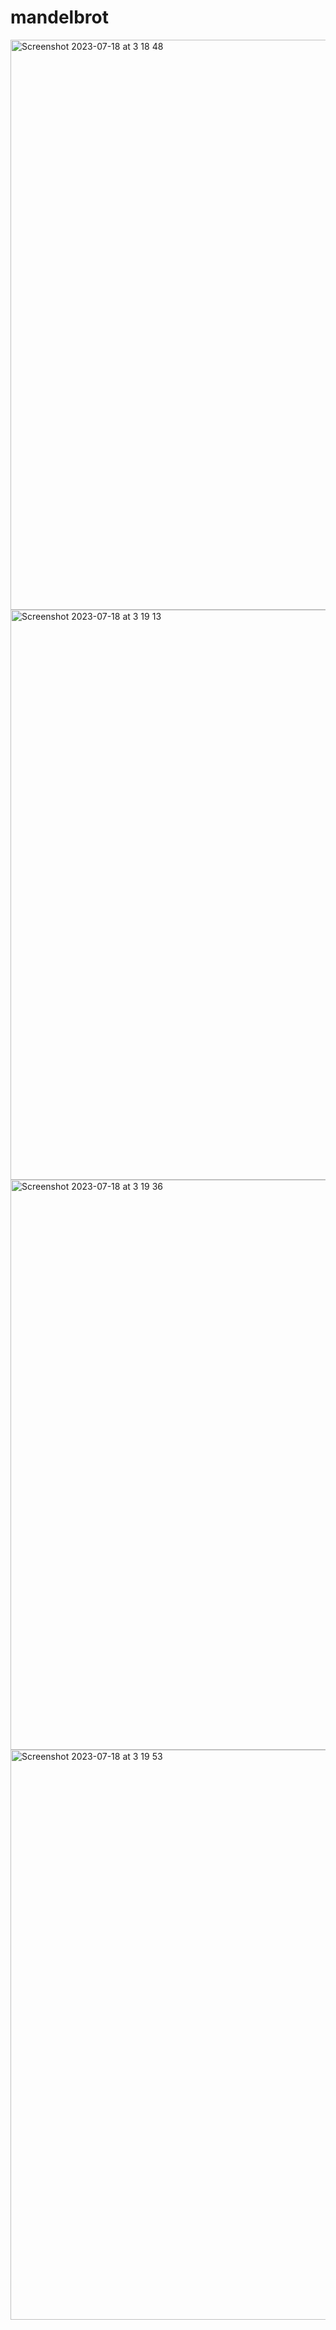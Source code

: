 # mandelbrot

<img width="912" alt="Screenshot 2023-07-18 at 3 18 48" src="https://github.com/gcjjyy/mandelbrot/assets/39606947/a2853fd5-d354-46fb-a3ee-d27244db93f7">
<img width="912" alt="Screenshot 2023-07-18 at 3 19 13" src="https://github.com/gcjjyy/mandelbrot/assets/39606947/e57f9114-c47b-47e5-9eb5-c749218ddd23">
<img width="912" alt="Screenshot 2023-07-18 at 3 19 36" src="https://github.com/gcjjyy/mandelbrot/assets/39606947/a3f40eec-4bd2-4a9d-8d96-6b8e347c5e37">
<img width="912" alt="Screenshot 2023-07-18 at 3 19 53" src="https://github.com/gcjjyy/mandelbrot/assets/39606947/7ea6e4ec-9aaa-45ad-9e41-5b5c929c27d1">
